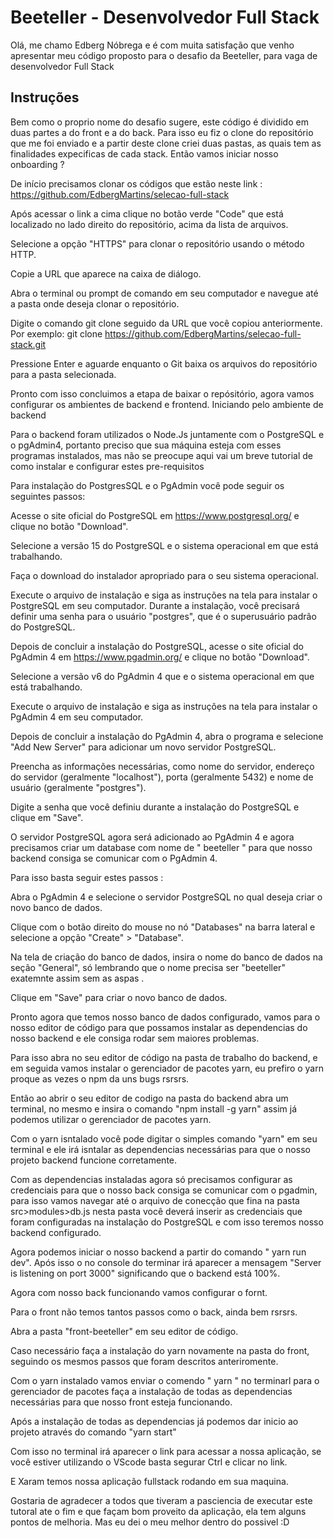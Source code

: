 # Beeteller - Desenvolvedor Full Stack

Olá, me chamo Edberg Nóbrega e é com muita satisfação que venho apresentar meu código proposto para o desafio da Beeteller, para vaga de desenvolvedor Full Stack

## Instruções

Bem como o proprio nome do desafio sugere, este código é dividido em duas partes a do front e a do back. Para isso eu fiz o clone do repositório que me foi enviado e a partir deste clone criei duas pastas, as quais tem as finalidades expecificas de cada stack. Então vamos iniciar nosso onboarding ? 

De início precisamos clonar os códigos que estão neste link : https://github.com/EdbergMartins/selecao-full-stack

Após acessar o link a cima clique no botão verde "Code" que está localizado no lado direito do repositório, acima da lista de arquivos.

Selecione a opção "HTTPS" para clonar o repositório usando o método HTTP.

Copie a URL que aparece na caixa de diálogo.

Abra o terminal ou prompt de comando em seu computador e navegue até a pasta onde deseja clonar o repositório.

Digite o comando git clone seguido da URL que você copiou anteriormente. Por exemplo:
git clone https://github.com/EdbergMartins/selecao-full-stack.git

Pressione Enter e aguarde enquanto o Git baixa os arquivos do repositório para a pasta selecionada.

Pronto com isso concluimos a etapa de baixar o repósitório, agora vamos configurar os ambientes de backend e frontend. Iniciando pelo ambiente de backend

Para o backend foram utilizados o Node.Js juntamente com o PostgreSQL e o pgAdmin4, portanto preciso que sua máquina esteja com esses programas instalados, mas não se preocupe aqui vai um breve tutorial de como instalar e configurar estes pre-requisitos

Para instalação do PostgresSQL e o PgAdmin você pode seguir os seguintes passos:

Acesse o site oficial do PostgreSQL em https://www.postgresql.org/ e clique no botão "Download".

Selecione a versão 15 do PostgreSQL e o sistema operacional em que está trabalhando.

Faça o download do instalador apropriado para o seu sistema operacional.

Execute o arquivo de instalação e siga as instruções na tela para instalar o PostgreSQL em seu computador. Durante a instalação, você precisará definir uma senha para o usuário "postgres", que é o superusuário padrão do PostgreSQL.

Depois de concluir a instalação do PostgreSQL, acesse o site oficial do PgAdmin 4 em https://www.pgadmin.org/ e clique no botão "Download".

Selecione a versão v6 do PgAdmin 4 que e o sistema operacional em que está trabalhando.

Execute o arquivo de instalação e siga as instruções na tela para instalar o PgAdmin 4 em seu computador.

Depois de concluir a instalação do PgAdmin 4, abra o programa e selecione "Add New Server" para adicionar um novo servidor PostgreSQL.

Preencha as informações necessárias, como nome do servidor, endereço do servidor (geralmente "localhost"), porta (geralmente 5432) e nome de usuário (geralmente "postgres").

Digite a senha que você definiu durante a instalação do PostgreSQL e clique em "Save".

O servidor PostgreSQL agora será adicionado ao PgAdmin 4 e agora precisamos criar um database com nome de " beeteller " para que nosso backend consiga se comunicar com o PgAdmin 4.

Para isso basta seguir estes passos :

Abra o PgAdmin 4 e selecione o servidor PostgreSQL no qual deseja criar o novo banco de dados.

Clique com o botão direito do mouse no nó "Databases" na barra lateral e selecione a opção "Create" > "Database".

Na tela de criação do banco de dados, insira o nome do banco de dados na seção "General", só lembrando que o nome precisa ser "beeteller" exatemnte assim sem as aspas .

Clique em "Save" para criar o novo banco de dados.

Pronto agora que temos nosso banco de dados configurado, vamos para o nosso editor de código para que possamos instalar as dependencias do nosso backend e ele consiga rodar sem maiores problemas.

Para isso abra no seu editor de código na pasta de trabalho do backend, e em seguida vamos instalar o gerenciador de pacotes yarn, eu prefiro o yarn proque as vezes o npm da uns bugs rsrsrs.

Então ao abrir o seu editor de codigo na pasta do backend abra um terminal, no mesmo e insira o comando "npm install -g yarn" assim já podemos utilizar o gerenciador de pacotes yarn.

Com o yarn isntalado você pode digitar o simples comando "yarn" em seu terminal e ele irá isntalar as dependencias necessárias para que o nosso projeto backend funcione corretamente.

Com as dependencias instaladas agora só precisamos configurar as credenciais para que o nosso back consiga se comunicar com o pgadmin, para isso vamos navegar até o arquivo de conecção que fina na pasta src>modules>db.js nesta pasta você deverá inserir as credenciais que foram configuradas na instalação do PostgreSQL e com isso teremos nosso backend configurado.

Agora podemos iniciar o nosso backend a partir do comando " yarn run dev". Após isso o no console do terminar irá aparecer a mensagem "Server is listening on port 3000" significando que o backend está 100%.

Agora com nosso back funcionando vamos configurar o fornt.

Para o front não temos tantos passos como o back, ainda bem rsrsrs.

Abra a pasta "front-beeteller" em seu editor de código.

Caso necessário faça a instalação do yarn novamente na pasta do front, seguindo os mesmos passos que foram descritos anteriromente.

Com o yarn instalado vamos enviar o comendo " yarn " no terminarl para o gerenciador de pacotes faça a instalação de todas as dependencias necessárias para que nosso front esteja funcionando.

Após a instalação de todas as dependencias já podemos dar inicio ao projeto através do comando "yarn start"

Com isso no terminal irá aparecer o link para acessar a nossa aplicação, se você estiver utilizando o VScode basta segurar Ctrl e clicar no link.

E Xaram temos nossa aplicação fullstack rodando em sua maquina. 

Gostaria de agradecer a todos que tiveram a pasciencia de executar este tutoral ate o fim e que façam bom proveito da aplicação, ela tem alguns pontos de melhoria. Mas eu dei o meu melhor dentro do possivel :D
